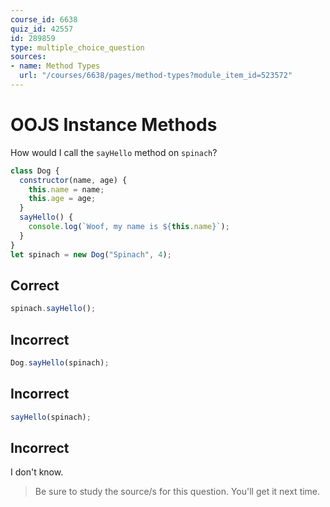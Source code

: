 ```yaml
---
course_id: 6638
quiz_id: 42557
id: 289859
type: multiple_choice_question
sources:
- name: Method Types
  url: "/courses/6638/pages/method-types?module_item_id=523572"
---
```


# OOJS Instance Methods

How would I call the `sayHello` method on `spinach`?

```javascript
class Dog {
  constructor(name, age) {
    this.name = name;
    this.age = age;
  }
  sayHello() {
    console.log(`Woof, my name is ${this.name}`);
  }
}
let spinach = new Dog("Spinach", 4);
```

## Correct

```javascript
spinach.sayHello();
```

## Incorrect

```javascript
Dog.sayHello(spinach);
```

## Incorrect

```javascript
sayHello(spinach);
```

## Incorrect

I don't know.

> Be sure to study the source/s for this question. You'll get it next time.
